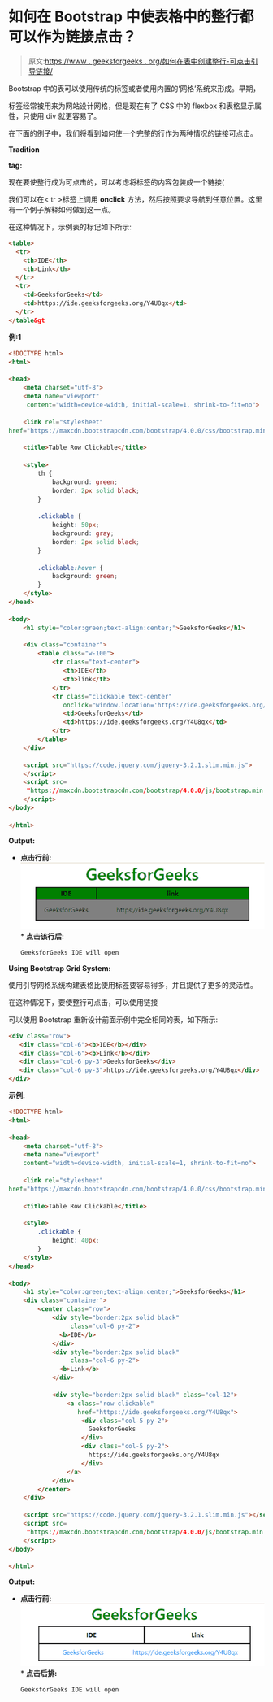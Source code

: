 # 如何在 Bootstrap 中使表格中的整行都可以作为链接点击？

> 原文:[https://www . geeksforgeeks . org/如何在表中创建整行-可点击引导链接/](https://www.geeksforgeeks.org/how-to-make-whole-row-in-a-table-clickable-as-link-in-bootstrap/)

Bootstrap 中的表可以使用传统的标签或者使用内置的‘网格’系统来形成。早期，

标签经常被用来为网站设计网格，但是现在有了 CSS 中的 flexbox 和表格显示属性，只使用 div 就更容易了。

在下面的例子中，我们将看到如何使一个完整的行作为两种情况的链接可点击。

**Tradition <table> tag:**

现在要使整行成为可点击的，可以考虑将标签的内容包装成一个链接(

我们可以在< tr >标签上调用 **onclick** 方法，然后按照要求导航到任意位置。这里有一个例子解释如何做到这一点。

在这种情况下，示例表的标记如下所示:

```html
<table>
  <tr>
    <th>IDE</th>
    <th>Link</th>
  </tr>
  <tr>
    <td>GeeksforGeeks</td>
    <td>https://ide.geeksforgeeks.org/Y4U8qx</td>
  </tr>
</table&gt
```

**例:1**

```html
<!DOCTYPE html>
<html>

<head>
    <meta charset="utf-8">
    <meta name="viewport" 
     content="width=device-width, initial-scale=1, shrink-to-fit=no">

    <link rel="stylesheet" 
href="https://maxcdn.bootstrapcdn.com/bootstrap/4.0.0/css/bootstrap.min.css" />

    <title>Table Row Clickable</title>

    <style>
        th {
            background: green;
            border: 2px solid black;
        }

        .clickable {
            height: 50px;
            background: gray;
            border: 2px solid black;
        }

        .clickable:hover {
            background: green;
        }
    </style>
</head>

<body>
    <h1 style="color:green;text-align:center;">GeeksforGeeks</h1>

    <div class="container">
        <table class="w-100">
            <tr class="text-center">
               <th>IDE</th>
               <th>link</th>
            </tr>
            <tr class="clickable text-center" 
               onclick="window.location='https://ide.geeksforgeeks.org/Y4U8qx'">
               <td>GeeksforGeeks</td>
               <td>https://ide.geeksforgeeks.org/Y4U8qx</td>
            </tr>
        </table>
    </div>

    <script src="https://code.jquery.com/jquery-3.2.1.slim.min.js">
    </script>
    <script src=
     "https://maxcdn.bootstrapcdn.com/bootstrap/4.0.0/js/bootstrap.min.js">
    </script>
</body>

</html>
```

**Output:**

*   **点击行前:**
    ![](img/dcaae981d859119f0659c79870f75a89.png)*   **点击该行后:**

    ```html
    GeeksforGeeks IDE will open
    ```

**Using Bootstrap Grid System:**

使用引导网格系统构建表格比使用标签要容易得多，并且提供了更多的灵活性。

在这种情况下，要使整行可点击，可以使用链接

可以使用 Bootstrap 重新设计前面示例中完全相同的表，如下所示:

```html
<div class="row">
   <div class="col-6"><b>IDE</b></div>
   <div class="col-6"><b>Link</b></div>
   <div class="col-6 py-3">GeeksforGeeks</div>
   <div class="col-6 py-3">https://ide.geeksforgeeks.org/Y4U8qx</div>
</div>

```

**示例:**

```html
<!DOCTYPE html>
<html>

<head>
    <meta charset="utf-8">
    <meta name="viewport" 
    content="width=device-width, initial-scale=1, shrink-to-fit=no">

    <link rel="stylesheet" 
href="https://maxcdn.bootstrapcdn.com/bootstrap/4.0.0/css/bootstrap.min.css" />

    <title>Table Row Clickable</title>

    <style>
        .clickable {
            height: 40px;
        }
    </style>
</head>

<body>
    <h1 style="color:green;text-align:center;">GeeksforGeeks</h1>
    <div class="container">
        <center class="row">
            <div style="border:2px solid black" 
                 class="col-6 py-2">
              <b>IDE</b>
            </div>
            <div style="border:2px solid black"
                 class="col-6 py-2">
              <b>Link</b>
            </div>

            <div style="border:2px solid black" class="col-12">
                <a class="row clickable" 
                   href="https://ide.geeksforgeeks.org/Y4U8qx">
                    <div class="col-5 py-2">
                      GeeksforGeeks
                    </div>
                    <div class="col-5 py-2">
                      https://ide.geeksforgeeks.org/Y4U8qx
                    </div>
                </a>
            </div>
        </center>
    </div>

    <script src="https://code.jquery.com/jquery-3.2.1.slim.min.js"></script>
    <script src=
     "https://maxcdn.bootstrapcdn.com/bootstrap/4.0.0/js/bootstrap.min.js">
    </script>
</body>

</html>
```

**Output:**

*   **点击行前:**
    ![](img/da0a3aa2010fa43a84d5cd9eb2f52901.png)*   **点击后排:**

    ```html
    GeeksforGeeks IDE will open
    ```